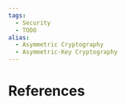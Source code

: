 ```yaml
---
tags:
  - Security
  - TODO
alias:
  - Asymmetric Cryptography
  - Asymmetric-Key Cryptography
---
```


# References
